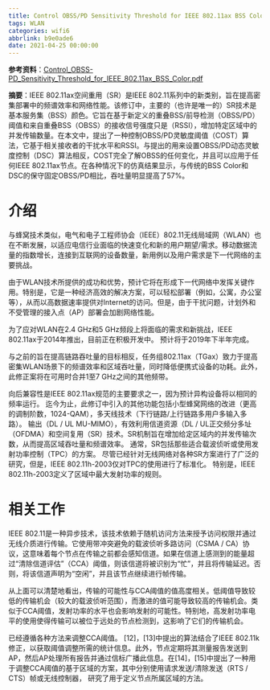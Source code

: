 ```yaml
---
title: Control OBSS/PD Sensitivity Threshold for IEEE 802.11ax BSS Color
tags: WLAN
categories: wifi6
abbrlink: b9e0ade6
date: 2021-04-25 00:00:00
---
```


**参考资料**：[Control_OBSS-PD_Sensitivity_Threshold_for_IEEE_802.11ax_BSS_Color.pdf](/books/Control_OBSS-PD_Sensitivity_Threshold_for_IEEE_802.11ax_BSS_Color.pdf)

**摘要**：IEEE 802.11ax空间重用（SR）是IEEE 802.11系列中的新类别，旨在提高密集部署中的频谱效率和网络性能。该修订中，主要的（也许是唯一的）SR技术是基本服务集（BSS）颜色。它旨在基于新定义的重叠BSS/前导检测（OBSS/PD）阈值和来自重叠BSS（OBSS）的接收信号强度只是（RSSI），增加特定区域中的并发传输数量。在本文中，提出了一种控制OBSS/PD灵敏度阈值（COST）算法，它基于相关接收者的干扰水平和RSSI。与提出的用来设置OBSS/PD动态灵敏度控制（DSC）算法相反，COST完全了解OBSS的任何变化，并且可以应用于任何IEEE 802.11ax节点。在各种情况下的仿真结果显示，与传统的BSS Color和DSC的保守固定OBSS/PD相比，吞吐量明显提高了57%。

# 介绍

与蜂窝技术类似，电气和电子工程师协会（IEEE）802.11无线局域网（WLAN）也在不断发展，以适应电信行业面临的快速变化和新的用户期望/需求。移动数据流量的指数增长，连接到互联网的设备数量，新用例以及用户需求是下一代网络的主要挑战。

由于WLAN技术所提供的成功和优势，预计它将在形成下一代网络中发挥关键作用。特别是，它是一种经济高效的解决方案，可以轻松部署（例如，公寓，办公室等），从而以高数据速率提供对Internet的访问。但是，由于干扰问题，计划外和不受管理的接入点（AP）部署会加剧网络性能。

为了应对WLAN在2.4 GHz和5 GHz频段上将面临的需求和新挑战，IEEE 802.11ax于2014年推出，目前正在积极开发中。 预计将于2019年下半年完成。

与之前的旨在提高链路吞吐量的目标相反，任务组802.11ax（TGax）致力于提高密集WLAN场景下的频谱效率和区域吞吐量，同时降低便携式设备的功耗。此外，此修正案将在可用时合并1至7 GHz之间的其他频带。

向后兼容性是IEEE 802.11ax规范的主要要求之一，因为预计异构设备将以相同的频率运行。 迄今为止，此修订中引入的其他功能包括小型蜂窝网络的改进（更高的调制阶数，1024-QAM），多天线技术（下行链路/上行链路多用户多输入多路）。 输出（DL / UL MU-MIMO），有效利用信道资源（DL / UL正交频分多址（OFDMA）和空间复用（SR）技术。SR机制旨在增加给定区域内的并发传输次数，从而提高区域吞吐量和频谱效率。 通常，SR包括那些适合载波侦听或使用发射功率控制（TPC）的方案。 尽管已经针对无线网络对各种SR方案进行了广泛的研究，但是，IEEE 802.11h-2003仅对TPC的使用进行了标准化。 特别是，IEEE 802.11h-2003定义了区域中最大发射功率的规则。

# 相关工作

IEEE 802.11是一种异步技术，该技术依赖于随机访问方法来授予访问权限并通过无线介质进行传输。它使用带冲突避免的载波侦听多路访问（CSMA / CA）协议，这意味着每个节点在传输之前都会感知信道。如果在信道上感测到的能量超过“清除信道评估”（CCA）阈值，则该信道将被识别为“忙”，并且将传输延迟。否则，将该信道声明为“空闲”，并且该节点继续进行帧传输。

从上面可以清楚地看出，传输的可能性与CCA阈值的值高度相关。低阈值导致较低的传输机会（较大的载波侦听范围），而激进的值可能导致较高的传输机会。类似于CCA阈值，发射功率的水平也会影响发射的可能性。特别地，高发射功率电平的使用使得传输可以被位于远处的节点检测到，这影响了它们的传输机会。

已经遵循各种方法来调整CCA阈值。  [12]，[13]中提出的算法结合了IEEE 802.11k修正，以获取阈值调整所需的统计信息。此外，节点定期将其测量报告发送到AP，然后AP处理所有报告并通过信标广播此信息。在[14]，[15]中提出了一种用于调整CCA阈值的基于区域的方案，其中分别使用请求发送/清除发送（RTS / CTS）帧或无线控制器， 研究了用于定义节点所属区域的方法。

